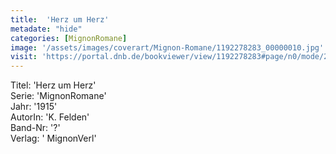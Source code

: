 ```yaml
---
title:  'Herz um Herz'
metadate: "hide"
categories: [MignonRomane]
image: '/assets/images/coverart/Mignon-Romane/1192278283_00000010.jpg'
visit: 'https://portal.dnb.de/bookviewer/view/1192278283#page/n0/mode/2up'
---
```

Titel: 'Herz um Herz' <br>
Serie: 'MignonRomane' <br>
Jahr: '1915' <br>
AutorIn: 'K. Felden' <br>
Band-Nr: '?' <br>
Verlag: ' MignonVerl'
